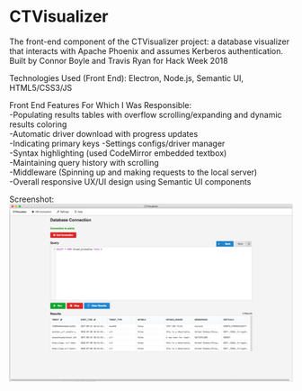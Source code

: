 # CTVisualizer

The front-end component of the CTVisualizer project: a database visualizer that interacts with Apache Phoenix and assumes Kerberos authentication. Built by Connor Boyle and Travis Ryan for Hack Week 2018

Technologies Used (Front End): Electron, Node.js, Semantic UI, HTML5/CSS3/JS

Front End Features For Which I Was Responsible:  
-Populating results tables with overflow scrolling/expanding and dynamic results coloring   
-Automatic driver download with progress updates  
-Indicating primary keys
-Settings configs/driver manager  
-Syntax highlighting (used CodeMirror embedded textbox)  
-Maintaining query history with scrolling  
-Middleware (Spinning up and making requests to the local server)  
-Overall responsive UX/UI design using Semantic UI components  

Screenshot:
![image](https://github.com/CTVisualizer/front-end/blob/master/screenshot.png)

